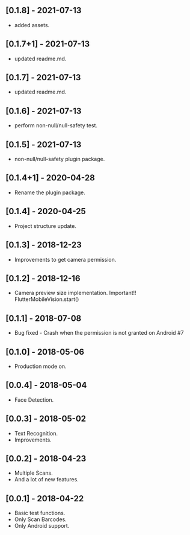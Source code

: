## [0.1.8] - 2021-07-13

* added assets.

## [0.1.7+1] - 2021-07-13

* updated readme.md.

## [0.1.7] - 2021-07-13

* updated readme.md.

## [0.1.6] - 2021-07-13

* perform non-null/null-safety test.

## [0.1.5] - 2021-07-13

* non-null/null-safety plugin package.

## [0.1.4+1] - 2020-04-28

* Rename the plugin package.


## [0.1.4] - 2020-04-25

* Project structure update.


## [0.1.3] - 2018-12-23

* Improvements to get camera permission.


## [0.1.2] - 2018-12-16

* Camera preview size implementation. Important!! FlutterMobileVision.start()


## [0.1.1] - 2018-07-08

* Bug fixed - Crash when the permission is not granted on Android #7


## [0.1.0] - 2018-05-06

* Production mode on.


## [0.0.4] - 2018-05-04

* Face Detection.


## [0.0.3] - 2018-05-02

* Text Recognition.
* Improvements.


## [0.0.2] - 2018-04-23

* Multiple Scans.
* And a lot of new features.


## [0.0.1] - 2018-04-22

* Basic test functions.
* Only Scan Barcodes.
* Only Android support.

